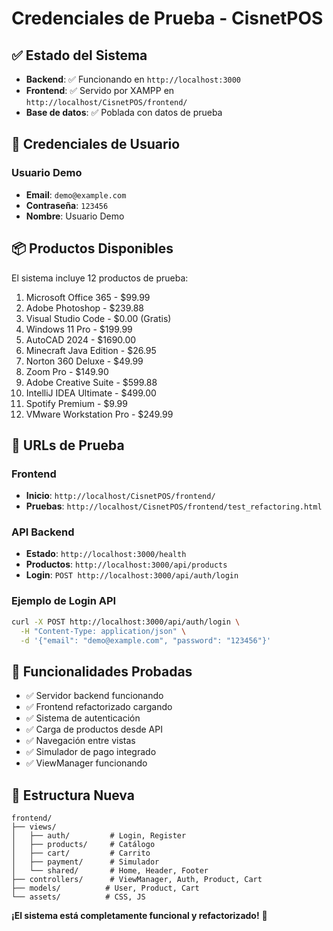 # Credenciales de Prueba - CisnetPOS

## ✅ Estado del Sistema
- **Backend**: ✅ Funcionando en `http://localhost:3000`
- **Frontend**: ✅ Servido por XAMPP en `http://localhost/CisnetPOS/frontend/`
- **Base de datos**: ✅ Poblada con datos de prueba

## 🔐 Credenciales de Usuario

### Usuario Demo
- **Email**: `demo@example.com`
- **Contraseña**: `123456`
- **Nombre**: Usuario Demo

## 📦 Productos Disponibles
El sistema incluye 12 productos de prueba:
1. Microsoft Office 365 - $99.99
2. Adobe Photoshop - $239.88
3. Visual Studio Code - $0.00 (Gratis)
4. Windows 11 Pro - $199.99
5. AutoCAD 2024 - $1690.00
6. Minecraft Java Edition - $26.95
7. Norton 360 Deluxe - $49.99
8. Zoom Pro - $149.90
9. Adobe Creative Suite - $599.88
10. IntelliJ IDEA Ultimate - $499.00
11. Spotify Premium - $9.99
12. VMware Workstation Pro - $249.99

## 🧪 URLs de Prueba

### Frontend
- **Inicio**: `http://localhost/CisnetPOS/frontend/`
- **Pruebas**: `http://localhost/CisnetPOS/frontend/test_refactoring.html`

### API Backend
- **Estado**: `http://localhost:3000/health`
- **Productos**: `http://localhost:3000/api/products`
- **Login**: `POST http://localhost:3000/api/auth/login`

### Ejemplo de Login API
```bash
curl -X POST http://localhost:3000/api/auth/login \
  -H "Content-Type: application/json" \
  -d '{"email": "demo@example.com", "password": "123456"}'
```

## 🚀 Funcionalidades Probadas
- ✅ Servidor backend funcionando
- ✅ Frontend refactorizado cargando
- ✅ Sistema de autenticación
- ✅ Carga de productos desde API
- ✅ Navegación entre vistas
- ✅ Simulador de pago integrado
- ✅ ViewManager funcionando

## 📁 Estructura Nueva
```
frontend/
├── views/
│   ├── auth/         # Login, Register
│   ├── products/     # Catálogo
│   ├── cart/         # Carrito
│   ├── payment/      # Simulador
│   └── shared/       # Home, Header, Footer
├── controllers/      # ViewManager, Auth, Product, Cart
├── models/          # User, Product, Cart
└── assets/          # CSS, JS
```

**¡El sistema está completamente funcional y refactorizado!** 🎉